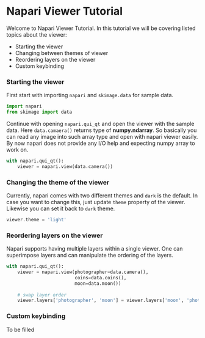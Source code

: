 # Napari Viewer Tutorial

Welcome to Napari Viewer Tutorial. In this tutorial we will be 
covering listed topics about the viewer:

- Starting the viewer
- Changing between themes of viewer
- Reordering layers on the viewer
- Custom keybinding 

### Starting the viewer

First start with importing `napari` and 
`skimage.data` for sample data.

```python
import napari
from skimage import data
```

Continue with opening `napari.qui_qt` and open the viewer with the sample data. 
Here `data.camaera()` returns type of **numpy.ndarray**. So basically you can 
read any image into such array type and open with napari viewer easily. By 
now napari does not provide any I/O help and expecting numpy array to work on.

```python
with napari.qui_qt():
    viewer = napari.view(data.camera())
```

### Changing the theme of the viewer

Currently, napari comes with two different themes and `dark` is the default. In 
case you want to change this, just update `theme` property of the viewer. 
Likewise you can set it back to `dark` theme.

```python
viewer.theme = 'light'
```

### Reordering layers on the viewer

Napari supports having multiple layers within a single viewer. One can superimpose
layers and can manipulate the ordering of the layers.

```python
with napari.qui_qt():
    viewer = napari.view(photographer=data.camera(),
                         coins=data.coins(),
                         moon=data.moon())
                         
    # swap layer order
    viewer.layers['photographer', 'moon'] = viewer.layers['moon', 'photographer']
```

### Custom keybinding

To be filled
